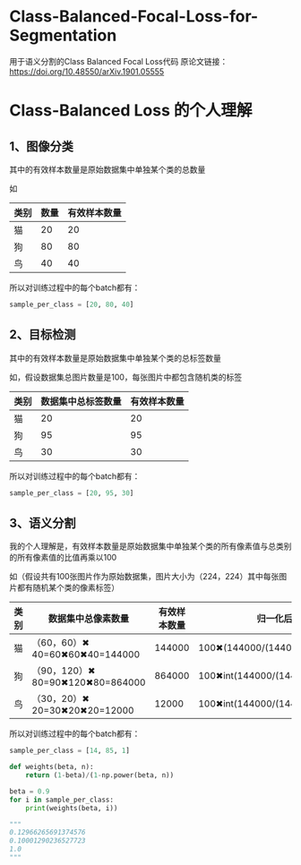 # Class-Balanced-Focal-Loss-for-Segmentation
用于语义分割的Class Balanced Focal Loss代码
原论文链接：https://doi.org/10.48550/arXiv.1901.05555

# Class-Balanced Loss 的个人理解

## 1、图像分类

其中的有效样本数量是原始数据集中单独某个类的总数量

如

| 类别 | 数量 | 有效样本数量 |
| ---- | ---- | ------------ |
| 猫   | 20   | 20           |
| 狗   | 80   | 80           |
| 鸟   | 40   | 40           |

所以对训练过程中的每个batch都有：

~~~python
sample_per_class = [20, 80, 40]
~~~

## 2、目标检测

其中的有效样本数量是原始数据集中单独某个类的总标签数量

如，假设数据集总图片数量是100，每张图片中都包含随机类的标签

| 类别 | 数据集中总标签数量 | 有效样本数量 |
| ---- | ------------------ | ------------ |
| 猫   | 20                 | 20           |
| 狗   | 95                 | 95           |
| 鸟   | 30                 | 30           |

所以对训练过程中的每个batch都有：

~~~python
sample_per_class = [20, 95, 30]
~~~



## 3、语义分割

我的个人理解是，有效样本数量是原始数据集中单独某个类的所有像素值与总类别的所有像素值的比值再乘以100

如（假设共有100张图片作为原始数据集，图片大小为（224，224）其中每张图片都有随机某个类的像素标签）

| 类别 | 数据集中总像素数量               | 有效样本数量 | 归一化后的有效样本数量                   |
| ---- | -------------------------------- | ------------ | ---------------------------------------- |
| 猫   | （60，60）✖ 40=60✖60✖40=144000   | 144000       | 100✖(144000/(144000+864000+12000))=14    |
| 狗   | （90，120）✖ 80=90✖120✖80=864000 | 864000       | 100✖int(144000/(144000+864000+12000))=85 |
| 鸟   | （30，20）✖ 20=30✖20✖20=12000    | 12000        | 100✖int(144000/(144000+864000+12000))=1  |

所以对训练过程中的每个batch都有：

~~~python
sample_per_class = [14, 85, 1]

def weights(beta, n):
    return (1-beta)/(1-np.power(beta, n))

beta = 0.9
for i in sample_per_class:
    print(weights(beta, i))

"""
0.12966265691374576
0.10001290236527723
1.0
"""
~~~

